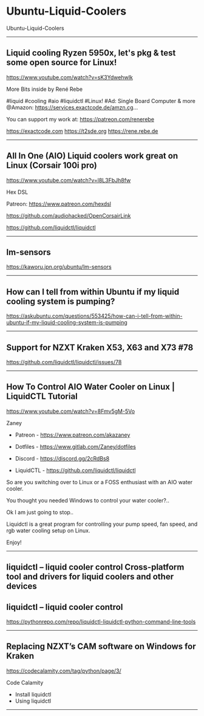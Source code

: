 # Ubuntu-Liquid-Coolers
Ubuntu-Liquid-Coolers

-------

## Liquid cooling Ryzen 5950x, let's pkg & test some open source for Linux!
https://www.youtube.com/watch?v=sK3YdwehwIk

More Bits inside by René Rebe

#liquid #cooling #aio #liquidctl #Linux! #Ad: Single Board Computer & more @Amazon: https://services.exactcode.de/amzn.cg... 

You can support my work at: https://patreon.com/renerebe

https://exactcode.com https://t2sde.org https://rene.rebe.de

-------

## All In One (AIO) Liquid coolers work great on Linux (Corsair 100i pro)
https://www.youtube.com/watch?v=l8L3FbJh8fw


Hex DSL

Patreon: https://www.patreon.com/hexdsl

https://github.com/audiohacked/OpenCorsairLink

https://github.com/liquidctl/liquidctl


-------

## lm-sensors
https://kaworu.jpn.org/ubuntu/lm-sensors


-------


## How can I tell from within Ubuntu if my liquid cooling system is pumping?
https://askubuntu.com/questions/553425/how-can-i-tell-from-within-ubuntu-if-my-liquid-cooling-system-is-pumping


-------

## Support for NZXT Kraken X53, X63 and X73 #78
https://github.com/liquidctl/liquidctl/issues/78

-------

## How To Control AIO Water Cooler on Linux | LiquidCTL Tutorial
https://www.youtube.com/watch?v=8Fmv5gM-5Vo

Zaney

- Patreon - https://www.patreon.com/akazaney
- Dotfiles - https://www.gitlab.com/Zaney/dotfiles​​​
- Discord - https://discord.gg/2cRdBs8

- LiquidCTL - https://github.com/liquidctl/liquidctl

So are you switching over to Linux or a FOSS enthusiast with an AIO water cooler. 

You thought you needed Windows to control your water cooler?.. 

Ok I am just going to stop.. 

Liquidctl is a great program for controlling your pump speed, fan speed, and rgb water cooling setup on Linux. 

Enjoy!

-------

## liquidctl – liquid cooler control Cross-platform tool and drivers for liquid coolers and other devices
## liquidctl – liquid cooler control
https://pythonrepo.com/repo/liquidctl-liquidctl-python-command-line-tools





-------

## Replacing NZXT’s CAM software on Windows for Kraken
https://codecalamity.com/tag/python/page/3/

Code Calamity

- Install liquidctl
- Using liquidctl


-------
